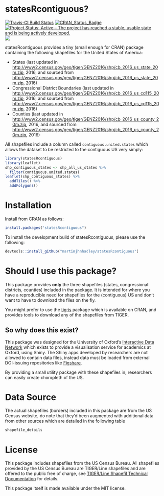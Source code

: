
<!-- README.md is generated from README.Rmd. Please edit that file -->

# statesRcontiguous?

[![Travis-CI Build
Status](https://travis-ci.org/martinjhnhadley/statesRcontiguous.svg?branch=master)](https://travis-ci.org/martinjhnhadley/statesRcontiguous)
[![CRAN\_Status\_Badge](http://www.r-pkg.org/badges/version/statesRcontiguous)](https://cran.r-project.org/package=statesRcontiguous)
[![Project Status: Active – The project has reached a stable, usable
state and is being actively
developed.](http://www.repostatus.org/badges/latest/active.svg)](http://www.repostatus.org/#active)
[![](http://cranlogs.r-pkg.org/badges/statesRcontiguous)](http://cran.rstudio.com/web/packages/statesRcontiguous/index.html)

statesRcontiguous provides a tiny (small enough for CRAN) package
containing the following shapefiles for the United States of America:

  - States (last updated in
    <http://www2.census.gov/geo/tiger/GENZ2016/shp/cb_2016_us_state_20m.zip>,
    2016, and sourced from
    <http://www2.census.gov/geo/tiger/GENZ2016/shp/cb_2016_us_state_20m.zip>,
    2016)
  - Congressional District Boundaries (last updated in
    <http://www2.census.gov/geo/tiger/GENZ2016/shp/cb_2016_us_cd115_20m.zip>,
    2016, and sourced from
    <http://www2.census.gov/geo/tiger/GENZ2016/shp/cb_2016_us_cd115_20m.zip>,
    2016)
  - Counties (last updated in
    <http://www2.census.gov/geo/tiger/GENZ2016/shp/cb_2016_us_county_20m.zip>,
    2016, and sourced from
    <http://www2.census.gov/geo/tiger/GENZ2016/shp/cb_2016_us_county_20m.zip>,
    2016)

All shapefiles include a column called `contiguous.united.states` which
allows the dataset to be restricted to the contiguous US very simply:

``` r
library(statesRcontiguous)
library(leaflet)
shp_contiguous_states <- shp_all_us_states %>%
  filter(contiguous.united.states)
leaflet(shp_contiguous_states) %>%
  addTiles() %>%
  addPolygons()
```

# Installation

Install from CRAN as follows:

``` r
install.packages("statesRcontiguous")
```

To install the development build of statesRcontiguous, please use the
following:

``` r
devtools::install_github("martinjhnhadley/statesRcontiguous")
```

# Should I use this package?

This package provides **only** the three shapefiles (states,
congressional districts, counties) included in the package. It is
intended for where you have a reproducible need for shapefiles for the
(contiguous) US and don’t want to have to download the files on the fly.

You might prefer to use the [tigris](https://github.com/walkerke/tigris)
package which is available on CRAN, and provides tools to download any
of the shapefiles from TIGER.

## So why does this exist?

This package was designed for the University of Oxford’s [Interactive
Data Network](http://idn.it.ox.ac.uk) which exists to provide a
visualisation service for academics at Oxford, using Shiny. The Shiny
apps developed by researchers are not allowed to contain data files,
instead data must be loaded from external DOI-issuing repositories like
[Figshare](www.figshare.com).

By providing a small utility package with these shapefiles in,
researchers can easily create choropleth of the US.

# Data Source

The actual shapefiles (borders) included in this package are from the US
Census website, do note that they’d been augmented with additional data
from other sources which are detailed in the following table

``` r
shapefile_details
```

# License

This package includes shapefiles from the US Census Bureau. All
shapefiles provided by the US Census Bureau are TIGER/Line shapefiles
and are offered to the public free of charge, see [TIGER/Line Shapefil
Technical
Documentation](http://www2.census.gov/geo/pdfs/maps-data/data/tiger/tgrshp2016/TGRSHP2016_TechDoc.pdf)
for details.

This package itself is made available under the MIT license.
